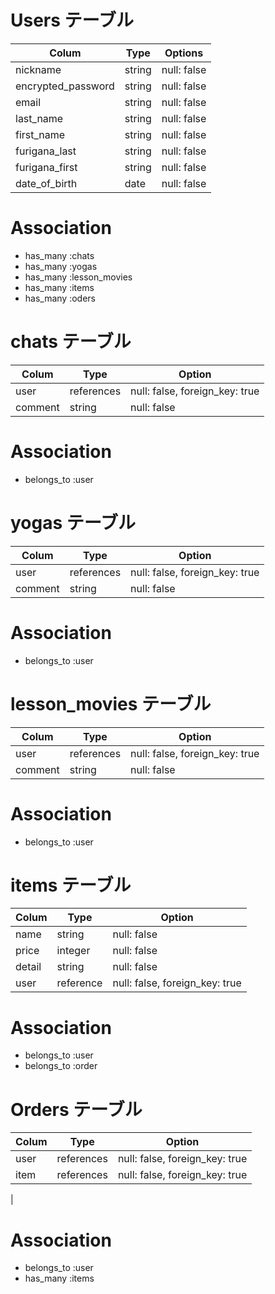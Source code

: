 # Users テーブル

| Colum             | Type    | Options      |
|------------------ |-------- |------------- |
| nickname          | string  | null: false  |
| encrypted_password| string  | null: false  |
| email             | string  | null: false  |
| last_name         | string  | null: false  |
| first_name        | string  | null: false  |
| furigana_last     | string  | null: false  |
| furigana_first    | string  | null: false  |
| date_of_birth     | date    | null: false  |

# Association

- has_many :chats
- has_many :yogas
- has_many :lesson_movies
- has_many :items
- has_many :oders


# chats テーブル

| Colum           | Type       | Option                          |
|---------------- | ---------- | ------------------------------- |
| user            | references | null: false, foreign_key: true  |
| comment         | string     | null: false                     |

# Association

- belongs_to :user


# yogas テーブル

| Colum          | Type       | Option                          |
| -------------- | ---------- | ------------------------------- |
| user           | references | null: false, foreign_key: true  |
| comment        | string     | null: false                     |

# Association
- belongs_to :user


# lesson_movies テーブル

| Colum          | Type       | Option                          |
| -------------- | ---------- | ------------------------------- |
| user           | references | null: false, foreign_key: true  |
| comment        | string     | null: false                     |

# Association

- belongs_to :user


# items テーブル

| Colum         | Type        | Option                           |
| ------------- | ----------- | -------------------------------- |
| name          | string      | null: false                      |
| price         | integer     | null: false                      |
| detail        | string      | null: false                      |
| user          | reference   |  null: false, foreign_key: true  |

# Association

- belongs_to :user
- belongs_to :order


# Orders テーブル

| Colum         | Type        | Option                          |
| ------------- | ------------| ------------------------------- |
| user          | references  | null: false, foreign_key: true  |
| item          | references  | null: false, foreign_key: true  |
| 

# Association

- belongs_to :user
- has_many :items
